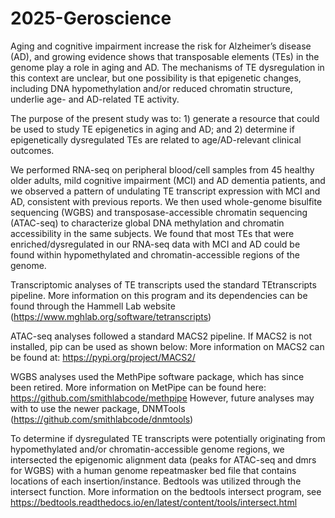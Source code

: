 # 2025-Geroscience

Aging and cognitive impairment increase the risk for Alzheimer’s disease (AD), and growing evidence shows that transposable elements (TEs) in the genome play a role in aging and AD. The mechanisms of TE dysregulation in this context are unclear, but one possibility is that epigenetic changes, including DNA hypomethylation and/or reduced chromatin structure, underlie age- and AD-related TE activity. 

The purpose of the present study was to: 1) generate a resource that could be used to study TE epigenetics in aging and AD; and 2) determine if epigenetically dysregulated TEs are related to age/AD-relevant clinical outcomes. 

We performed RNA-seq on peripheral blood/cell samples from 45 healthy older adults, mild cognitive impairment (MCI) and AD dementia patients, and we observed a pattern of undulating TE transcript expression with MCI and AD, consistent with previous reports. We then used whole-genome bisulfite sequencing (WGBS) and transposase-accessible chromatin sequencing (ATAC-seq) to characterize global DNA methylation and chromatin accessibility in the same subjects. We found that most TEs that were enriched/dysregulated in our RNA-seq data with MCI and AD could be found within hypomethylated and chromatin-accessible regions of the genome.

Transcriptomic analyses of TE transcripts used the standard TEtranscripts pipeline. More information on this program and its dependencies can be found through the Hammell Lab website (https://www.mghlab.org/software/tetranscripts)


ATAC-seq analyses followed a standard MACS2 pipeline. If MACS2 is not installed, pip can be used as shown below:
More information on MACS2 can be found at: https://pypi.org/project/MACS2/


WGBS analyses used the MethPipe software package, which has since been retired. More information on MetPipe can be found here: https://github.com/smithlabcode/methpipe
However, future analyses may with to use the newer package, DNMTools (https://github.com/smithlabcode/dnmtools)

To determine if dysregulated TE transcripts were potentially originating from hypomethylated and/or chromatin-accessible genome regions, we intersected the epigenomic alignment data (peaks for ATAC-seq and dmrs for WGBS) with a human genome repeatmasker bed file that contains locations of each insertion/instance.
Bedtools was utilized through the intersect function. More information on the bedtools intersect program, see https://bedtools.readthedocs.io/en/latest/content/tools/intersect.html
